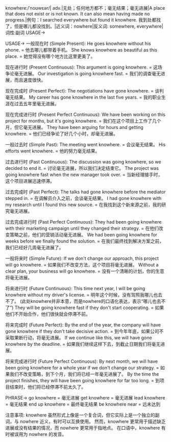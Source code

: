 knowhere:/ˈnoʊwɛər/| adv.|无处；任何地方都不；毫无结果；毫无进展|A place that does not exist or is not known.  It can also mean having made no progress.|例句：I searched everywhere but found it knowhere. 我到处都找了，但是哪儿都没找到。|近义词：nowhere|反义词: somewhere, everywhere|词性:副词
USAGE->

USAGE->
一般现在时 (Simple Present):
He goes knowhere without his phone. = 他去哪儿都带着手机。
She knows knowhere as beautiful as this place. = 她觉得没有哪个地方比这里更美了。

现在进行时 (Present Continuous):
This argument is going knowhere. = 这场争论毫无进展。
Our investigation is going knowhere fast. = 我们的调查毫无进展，而且速度很快。


现在完成时 (Present Perfect):
The negotiations have gone knowhere. = 谈判毫无结果。
My career has gone knowhere in the last five years. = 我的职业生涯在过去五年里毫无进展。

现在完成进行时 (Present Perfect Continuous):
We have been working on this project for months, but it's going knowhere. = 我们在这个项目上工作了几个月，但它毫无进展。
They have been arguing for hours and getting knowhere. = 他们已经争论了好几个小时，却毫无进展。

一般过去时 (Simple Past):
The meeting went knowhere. = 会议毫无结果。
His efforts went knowhere. = 他的努力毫无结果。


过去进行时 (Past Continuous):
The discussion was going knowhere, so we decided to end it. = 讨论毫无进展，所以我们决定结束它。
The project was going knowhere fast when the new manager took over. =  当新经理接手时，这个项目进展迅速停滞。

过去完成时 (Past Perfect):
The talks had gone knowhere before the mediator stepped in. = 在调解员介入之前，会谈毫无结果。
I had gone knowhere with my research until I found this new source. = 在我找到这个新来源之前，我的研究毫无进展。


过去完成进行时 (Past Perfect Continuous):
They had been going knowhere with their marketing campaign until they changed their strategy. = 在他们改变策略之前，他们的营销活动毫无进展。
We had been going knowhere for weeks before we finally found the solution. = 在我们最终找到解决方案之前，我们已经好几周毫无进展了。

一般将来时 (Simple Future):
If we don't change our approach, this project will go knowhere. = 如果我们不改变方法，这个项目将毫无进展。
Without a clear plan, your business will go knowhere. = 没有一个清晰的计划，你的生意将毫无进展。

将来进行时 (Future Continuous):
This time next year, I will be going knowhere without my driver's license. = 明年这个时候，没有驾照我哪儿也去不了。  (此处knowhere并非本意，而是nowhere的口语化表达，表示“哪儿也去不了”)
They will be going knowhere fast if they don't start cooperating.  = 如果他们不开始合作，他们很快就会停滞不前。


将来完成时 (Future Perfect):
By the end of the year, the company will have gone knowhere if they don't take decisive action. = 到今年年底，如果公司不采取果断行动，将毫无进展。
If we continue like this, we will have gone knowhere by the deadline. = 如果我们继续这样下去，到截止日期我们将毫无进展。


将来完成进行时 (Future Perfect Continuous):
By next month, we will have been going knowhere for a whole year if we don't change our strategy. = 如果我们不改变策略，到下个月，我们将已经一年毫无进展了。
By the time the project finishes, they will have been going knowhere for far too long. = 到项目结束时，他们将已经停滞不前太久了。



PHRASE->
go knowhere = 毫无进展
get knowhere = 毫无进展
lead knowhere = 毫无结果
end up knowhere = 最终毫无结果
be knowhere near = 远未达到

注意事项: knowhere 虽然形式上像是一个复合词，但它实际上是一个独立的副词，与 nowhere 近义，有时可以互换使用。 然而，knowhere 更常用于描述缺乏进展或没有结果的情况，而 nowhere 更常用于指地点。  在口语中，knowhere 有时被误用为 nowhere 的发音。



